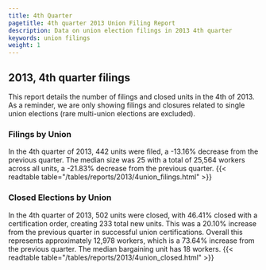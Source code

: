 ```yaml
---
title: 4th Quarter 
pagetitle: 4th quarter 2013 Union Filing Report
description: Data on union election filings in 2013 4th quarter 
keywords: union filings
weight: 1
---
```


## 2013, 4th quarter filings

This report details the number of filings and closed units in the 4th of 2013. As a reminder, we are only showing filings and closures related to single union elections (rare multi-union elections are excluded).

### Filings by Union
In the 4th quarter of 2013, 442 units were filed, a -13.16% decrease from the previous quarter. The median size was 25 with a total of 25,564 workers across all units, a -21.83% decrease from the previous quarter.
{{< readtable table="/tables/reports/2013/4union_filings.html" >}}

### Closed Elections by Union
In the 4th quarter of 2013, 502 units were closed, with 46.41% closed with a certification order, creating 233 total new units. This was a 20.10% increase from the previous quarter in successful union certifications. Overall this represents approximately 12,978 workers, which is a 73.64% increase from the previous quarter. The median bargaining unit has 18 workers.
{{< readtable table="/tables/reports/2013/4union_closed.html" >}}
